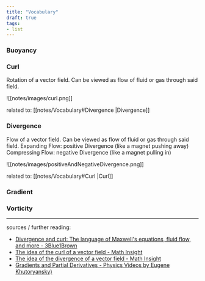 ```yaml
---
title: "Vocabulary"
draft: true
tags:
- list
---
```


### Buoyancy

### Curl
Rotation of a vector field. Can be viewed as flow of fluid or gas through said field.

![[notes/images/curl.png]]

related to: [[notes/Vocabulary#Divergence |Divergence]]

### Divergence
Flow of a vector field. Can be viewed as flow of fluid or gas through said field.
Expanding Flow: positive Divergence (like a magnet pushing away)
Compressing Flow: negative Divergence (like a magnet pulling in)

![[notes/images/positiveAndNegativeDivergence.png]]

related to: [[notes/Vocabulary#Curl |Curl]]

### Gradient

### Vorticity


---

sources / further reading:
- [Divergence and curl: The language of Maxwell's equations, fluid flow, and more - 3Blue1Brown](https://www.youtube.com/watch?v=rB83DpBJQsE)
- [The idea of the curl of a vector field - Math Insight](https://mathinsight.org/curl_idea)
- [The idea of the divergence of a vector field - Math Insight](https://mathinsight.org/divergence_idea)
- [Gradients and Partial Derivatives - Physics Videos by Eugene Khutoryansky)](https://www.youtube.com/watch?v=GkB4vW16QHI)
